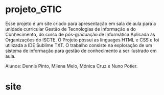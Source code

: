 # projeto_GTIC

Esse projeto é um site criado para apresentação em sala de aula para a unidade curricular Gestão de Tecnologias de Informação e do Conhecimento, do curso de pós-graduação de Informática Aplicada às Organizações do ISCTE. 
O Projeto possui as linguages HTML e CSS e foi utilizada a IDE Sublime TXT.
O trabalho consiste na exploração de um sistema de informação para gestão de conhecimento a ser ilustrado em aula.

Alunos: Dennis Pinto, Milena Melo, Mónica Cruz e Nuno Potier.
# site
